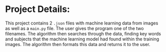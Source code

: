 # Project Details:

This project contains 2 ```.json``` files with machine learning data from images as well as a ```main.py``` file. The user gives the program one of the two filenames. The algorithm then searches through the data, finding key words and subjects that the machine learning model had found within the training images. The algorithm then formats this data and returns it to the user.
